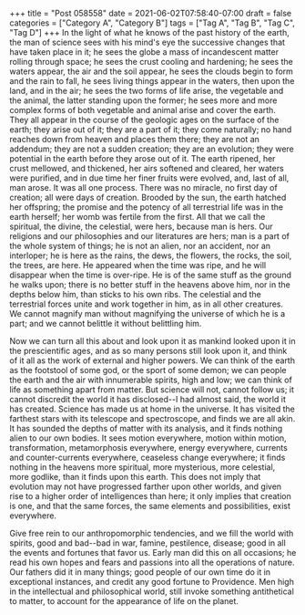 +++
title = "Post 058558"
date = 2021-06-02T07:58:40-07:00
draft = false
categories = ["Category A", "Category B"]
tags = ["Tag A", "Tag B", "Tag C", "Tag D"]
+++
In the light of what he knows of the past history of the earth, the man of science sees with his mind's eye the successive changes that have taken place in it; he sees the globe a mass of incandescent matter rolling through space; he sees the crust cooling and hardening; he sees the waters appear, the air and the soil appear, he sees the clouds begin to form and the rain to fall, he sees living things appear in the waters, then upon the land, and in the air; he sees the two forms of life arise, the vegetable and the animal, the latter standing upon the former; he sees more and more complex forms of both vegetable and animal arise and cover the earth. They all appear in the course of the geologic ages on the surface of the earth; they arise out of it; they are a part of it; they come naturally; no hand reaches down from heaven and places them there; they are not an addendum; they are not a sudden creation; they are an evolution; they were potential in the earth before they arose out of it. The earth ripened, her crust mellowed, and thickened, her airs softened and cleared, her waters were purified, and in due time her finer fruits were evolved, and, last of all, man arose. It was all one process. There was no miracle, no first day of creation; all were days of creation. Brooded by the sun, the earth hatched her offspring; the promise and the potency of all terrestrial life was in the earth herself; her womb was fertile from the first. All that we call the spiritual, the divine, the celestial, were hers, because man is hers. Our religions and our philosophies and our literatures are hers; man is a part of the whole system of things; he is not an alien, nor an accident, nor an interloper; he is here as the rains, the dews, the flowers, the rocks, the soil, the trees, are here. He appeared when the time was ripe, and he will disappear when the time is over-ripe. He is of the same stuff as the ground he walks upon; there is no better stuff in the heavens above him, nor in the depths below him, than sticks to his own ribs. The celestial and the terrestrial forces unite and work together in him, as in all other creatures. We cannot magnify man without magnifying the universe of which he is a part; and we cannot belittle it without belittling him.

Now we can turn all this about and look upon it as mankind looked upon it in the prescientific ages, and as so many persons still look upon it, and think of it all as the work of external and higher powers. We can think of the earth as the footstool of some god, or the sport of some demon; we can people the earth and the air with innumerable spirits, high and low; we can think of life as something apart from matter. But science will not, cannot follow us; it cannot discredit the world it has disclosed--I had almost said, the world it has created. Science has made us at home in the universe. It has visited the farthest stars with its telescope and spectroscope, and finds we are all akin. It has sounded the depths of matter with its analysis, and it finds nothing alien to our own bodies. It sees motion everywhere, motion within motion, transformation, metamorphosis everywhere, energy everywhere, currents and counter-currents everywhere, ceaseless change everywhere; it finds nothing in the heavens more spiritual, more mysterious, more celestial, more godlike, than it finds upon this earth. This does not imply that evolution may not have progressed farther upon other worlds, and given rise to a higher order of intelligences than here; it only implies that creation is one, and that the same forces, the same elements and possibilities, exist everywhere.

Give free rein to our anthropomorphic tendencies, and we fill the world with spirits, good and bad--bad in war, famine, pestilence, disease; good in all the events and fortunes that favor us. Early man did this on all occasions; he read his own hopes and fears and passions into all the operations of nature. Our fathers did it in many things; good people of our own time do it in exceptional instances, and credit any good fortune to Providence. Men high in the intellectual and philosophical world, still invoke something antithetical to matter, to account for the appearance of life on the planet.
